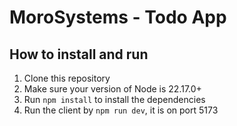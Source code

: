 # MoroSystems - Todo App

## How to install and run

1. Clone this repository
2. Make sure your version of Node is 22.17.0+
3. Run `npm install` to install the dependencies
4. Run the client by `npm run dev`, it is on port 5173
